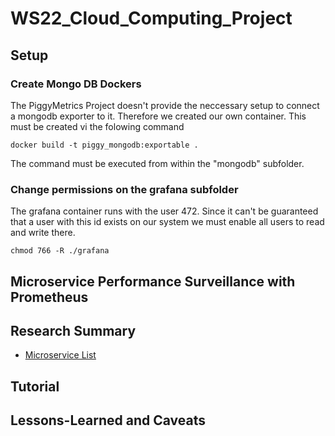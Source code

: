 # WS22_Cloud_Computing_Project
## Setup
### Create Mongo DB Dockers
The PiggyMetrics Project doesn't provide the neccessary setup to connect a mongodb exporter to it. Therefore we created our own container. This must be created vi the folowing command

    docker build -t piggy_mongodb:exportable .

The command must be executed from within the "mongodb" subfolder.
### Change permissions on the grafana subfolder
The grafana container runs with the user 472. Since it can't be guaranteed that a user with this id exists on our system we must enable all users to read and write there.

    chmod 766 -R ./grafana


 ## Microservice Performance Surveillance with Prometheus

## Research Summary
- [Microservice List](https://github.com/davidetaibi/Microservices_Project_List)

## Tutorial

## Lessons-Learned and Caveats
